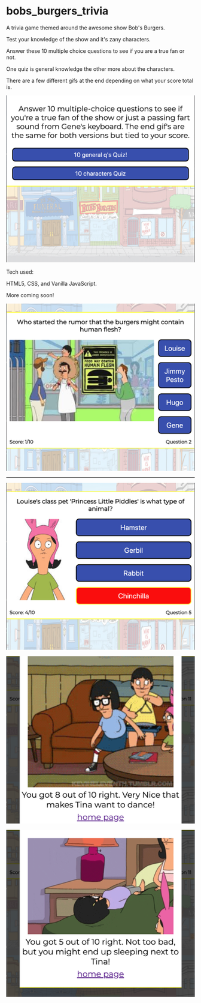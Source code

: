 # bobs_burgers_trivia
A trivia game themed around the awesome show Bob's Burgers.

Test your knowledge of the show and it's zany characters.

Answer these 10 multiple choice questions to see if you are a true fan or not.

One quiz is general knowledge the other more about the characters. 

There are a few different gifs at the end depending on what your score total is. 

<!-- Picture below of home page of Bob's Burgers Trivia Game  -->

![alt text](https://github.com/BrianLoveGa/bobs_burgers_trivia/blob/master/images/bbtg1.png "Screen shot from the Belcher's Trivia game")

Tech used:

HTML5, CSS, and Vanilla JavaScript.

More coming soon!

<!-- Picture below of Bob's Burgers Trivia Game  -->

![alt text](https://github.com/BrianLoveGa/bobs_burgers_trivia/blob/master/images/bbtg2.png "Screen shot from the Belcher's Trivia game")

----

<!-- Picture below of Bob's Burgers Trivia Game  -->

![alt text](https://github.com/BrianLoveGa/bobs_burgers_trivia/blob/master/images/bbtg3.png "Screen shot from the Belcher's Trivia game")

<!-- Picture below of Bob's Burgers Trivia Game  -->

![alt text](https://github.com/BrianLoveGa/bobs_burgers_trivia/blob/master/images/bbtg4.png "Screen shot from the Belcher's Trivia game")


<!-- Picture below of Bob's Burgers Trivia Game  -->

![alt text](https://github.com/BrianLoveGa/bobs_burgers_trivia/blob/master/images/bbtg5.png "Screen shot from the Belcher's Trivia game")